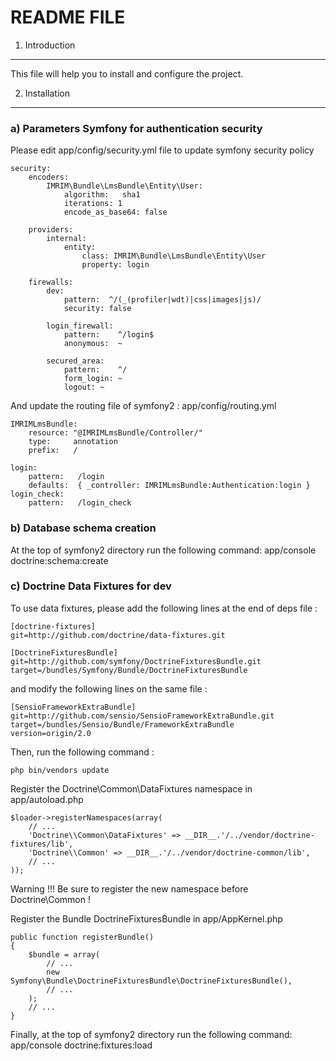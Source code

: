 README FILE
===========

1) Introduction
---------------
This file will help you to install and configure the project.

2) Installation
---------------

### a) Parameters Symfony for authentication security

Please edit app/config/security.yml file to update symfony security policy

    security:
        encoders:
            IMRIM\Bundle\LmsBundle\Entity\User:
                algorithm:   sha1
                iterations: 1
                encode_as_base64: false

        providers:
            internal:
                entity:
                    class: IMRIM\Bundle\LmsBundle\Entity\User
                    property: login

        firewalls:
            dev:
                pattern:  ^/(_(profiler|wdt)|css|images|js)/
                security: false

            login_firewall:
                pattern:    ^/login$
                anonymous:  ~

            secured_area:
                pattern:    ^/
                form_login: ~
                logout: ~

And update the routing file of symfony2 : app/config/routing.yml

    IMRIMLmsBundle:
        resource: "@IMRIMLmsBundle/Controller/"
        type:     annotation
        prefix:   /

    login:
        pattern:   /login
        defaults:  { _controller: IMRIMLmsBundle:Authentication:login }
    login_check:
        pattern:   /login_check

### b) Database schema creation

At the top of symfony2 directory run the following command: 
    app/console doctrine:schema:create

### c) Doctrine Data Fixtures for dev

To use data fixtures, please add the following lines at the end of deps file : 
    
    [doctrine-fixtures]
    git=http://github.com/doctrine/data-fixtures.git

    [DoctrineFixturesBundle]
    git=http://github.com/symfony/DoctrineFixturesBundle.git
    target=/bundles/Symfony/Bundle/DoctrineFixturesBundle

and modify the following lines on the same file :

    [SensioFrameworkExtraBundle]
    git=http://github.com/sensio/SensioFrameworkExtraBundle.git
    target=/bundles/Sensio/Bundle/FrameworkExtraBundle
    version=origin/2.0

Then, run the following command : 
    
    php bin/vendors update

Register the Doctrine\Common\DataFixtures namespace in app/autoload.php
    
    $loader->registerNamespaces(array(
        // ...
        'Doctrine\\Common\DataFixtures' => __DIR__.'/../vendor/doctrine-fixtures/lib',
        'Doctrine\\Common' => __DIR__.'/../vendor/doctrine-common/lib',
        // ...
    ));

Warning !!! Be sure to register the new namespace before Doctrine\Common !

Register the Bundle DoctrineFixturesBundle in app/AppKernel.php

    public function registerBundle()
    {
        $bundle = array(
            // ...
            new Symfony\Bundle\DoctrineFixturesBundle\DoctrineFixturesBundle(),
            // ...
        );
        // ...
    }

Finally, at the top of symfony2 directory run the following command: 
    app/console doctrine:fixtures:load
